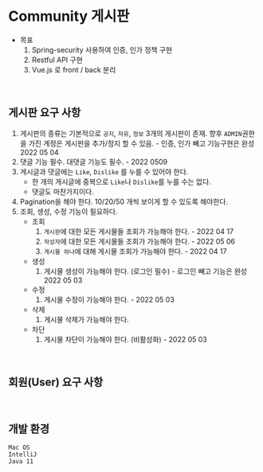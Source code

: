 # Community 게시판

- 목표
  1. Spring-security 사용하여 인증, 인가 정책 구현
  2. Restful API 구현
  3. Vue.js 로 front / back 분리

<br>

## 게시판 요구 사항

1. 게시판의 종류는 기본적으로 `공지`, `자유`, `정보` 3개의 게시판이 존재. 향후 `ADMIN`권한을 가진 계정은 게시판을 추가/정지 할 수 있음. - 인증, 인가 빼고 기능구현은 완성 2022 05 04
2. 댓글 기능 필수. 대댓글 기능도 필수. - 2022 0509
3. 게시글과 댓글에는 `Like`, `Dislike` 를 누를 수 있어야 한다.
   - 한 개의 게시글에 중복으로 `Like`나 `Dislike`를 누를 수는 없다.
   - 댓글도 마찬가지이다.
4. Pagination을 해야 한다. 10/20/50 개씩 보이게 할 수 있도록 해야한다.
5. 조회, 생성, 수정 기능이 필요하다.
   - 조회
     1. `게시판`에 대한 모든 게시물들 조회가 가능해야 한다. - 2022 04 17
     2. `작성자`에 대한 모든 게시물들 조회가 가능해야 한다. - 2022 05 06
     3. `게시물 하나`에 대해 게시물 조회가 가능해야 한다. - 2022 04 17
   - 생성
     1. 게시물 생성이 가능해야 한다. (로그인 필수) - 로그인 빼고 기능은 완성 2022 05 03
   - 수정
     1. 게시물 수정이 가능해야 한다. - 2022 05 03
   - 삭제
     1. 게시물 삭제가 가능해야 한다.
   - 차단
     1. 게시물 차단이 가능해야 한다. (비활성화) - 2022 05 03

<br>

## 회원(User) 요구 사항



<br>

## 개발 환경

```text
Mac OS
IntelliJ
Java 11
```

